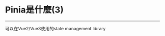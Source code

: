 <h1>Pinia是什麼(3)</h1>
<hr>
<div class="flex flex-col flex-items-center item-center justify-center mt-[15%]">
  <div>
    <p class="important-font-size-[2rem] important-lh-9">
      可以在Vue2/Vue3使用的state management library
    </p>
  </div>
</div>